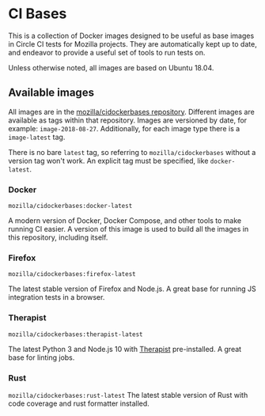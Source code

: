 # CI Bases

This is a collection of Docker images designed to be useful as base images in
Circle CI tests for Mozilla projects. They are automatically kept up to date,
and endeavor to provide a useful set of tools to run tests on.

Unless otherwise noted, all images are based on Ubuntu 18.04.

## Available images

All images are in the [mozilla/cidockerbases repository][dockerhub].
Different images are available as tags within that repository. Images are
versioned by date, for example: `image-2018-08-27`. Additionally, for each
image type there is a `image-latest` tag.

There is no bare `latest` tag, so referring to `mozilla/cidockerbases` without
a version tag won't work. An explicit tag must be specified, like
`docker-latest`.

[dockerhub]: https://hub.docker.com/r/mozilla/cidockerbases/

### Docker

`mozilla/cidockerbases:docker-latest`

A modern version of Docker, Docker Compose, and other tools to make running
CI easier. A version of this image is used to build all the images in this
repository, including itself.

### Firefox

`mozilla/cidockerbases:firefox-latest`

The latest stable version of Firefox and Node.js. A great base for running JS
integration tests in a browser.

### Therapist

`mozilla/cidockerbases:therapist-latest`

The latest Python 3 and Node.js 10 with 
[Therapist](https://github.com/rehandalal/therapist) pre-installed.
A great base for linting jobs.

### Rust

`mozilla/cidockerbases:rust-latest`
The latest stable version of Rust with code coverage and rust formatter installed.
